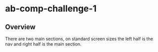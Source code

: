 # ab-comp-challenge-1

## Overview
There are two main sections, on standard screen sizes the left half is the nav and right half is the main section. 
